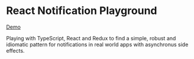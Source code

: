 # React Notification Playground

[Demo](http://react-notification-playground.byteb.us/)

Playing with TypeScript, React and Redux to find a simple, robust and idiomatic pattern for notifications in real world apps with asynchronus side effects.
